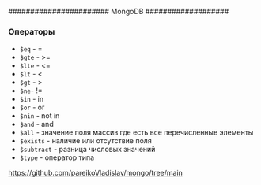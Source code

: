 ####################### MongoDB ###################

### Операторы
- `$eq` - =
- `$gte` - >=
- `$lte` - <=
- `$lt` - <
- `$gt` - >
- `$ne`- !=
- `$in` - in 
- `$or` - or
- `$nin` - not in
- `$and` - and
- `$all` - значение поля массив где есть все перечисленные элементы
- `$exists` - наличие или отсутствие поля 
- `$subtract` - разница числовых значений
- `$type` - оператор типа


https://github.com/pareikoVladislav/mongo/tree/main

